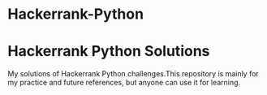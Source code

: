 # Hackerrank-Python

# Hackerrank Python Solutions

My solutions of Hackerrank Python challenges.This repository is mainly for my practice and future references, but anyone can use it for learning.

